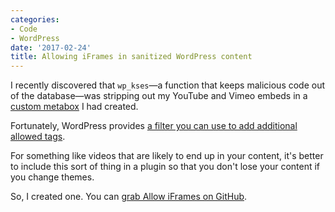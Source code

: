 ```yaml
---
categories:
- Code
- WordPress
date: '2017-02-24'
title: Allowing iFrames in sanitized WordPress content
---
```


I recently discovered that `wp_kses`&mdash;a function that keeps malicious code out of the database&mdash;was stripping out my YouTube and Vimeo embeds in a [custom metabox](https://gomakethings.com/how-to-add-custom-fields-to-posts-and-pages-in-wordpress/) I had created.

Fortunately, WordPress provides [a filter you can use to add additional allowed tags](https://codex.wordpress.org/Function_Reference/wp_kses_allowed_html).

For something like videos that are likely to end up in your content, it's better to include this sort of thing in a plugin so that you don't lose your content if you change themes.

So, I created one. You can [grab Allow iFrames on GitHub](https://github.com/cferdinandi/gmt-allow-iframes).